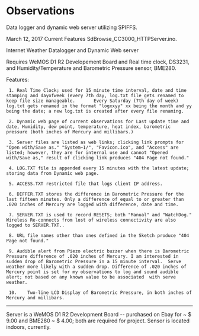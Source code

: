 # Observations
Data logger and dynamic web server utilizing SPIFFS.

March 12, 2017 Current Features SdBrowse_CC3000_HTTPServer.ino.


Internet Weather Datalogger and Dynamic Web server

Requires WeMOS D1 R2 Developement Board and Real time clock, DS3231, and  Humidity/Temperature and Barometric Pressure sensor, BME280.

Features:

     1.	Real Time Clock; used for 15 minute time interval, date and time stamping and dayofweek (every 7th day, log.txt file gets renamed to keep file size manageable.       Every Saturday (7th day of week)    log.txt gets renamed in the format "logxxyy" xx being the month and yy being the date; a new log.txt is created after every file renaming.

     2.	Dynamic web page of current observations for Last update time and date, Humidity, dew point, temperature, heat index, barometric pressure (both inches of Mercury and millibars.)

     3.	Server files are listed as web links; clicking link prompts for "Open with/Save as." "System~1/", "Favicon.ico", and "Access" are listed; however, they are for internal use and cannot "Opened with/Save as," result of clicking link produces "404 Page not found."

     4.	LOG.TXT file is appended every 15 minutes with the latest update; storing data from Dynamic web page.

     5.	ACCESS.TXT restricted file that logs client IP address. 

     6.	DIFFER.TXT stores the difference in Barometric Pressure for the last fifteen minutes. Only a difference of equal to or greater than .020 inches of Mercury are logged with difference, date and time.

     7.	SERVER.TXT is used to record RESETS; both "Manual" and "WatchDog." Wireless Re-connects from lost of wireless connectivity are also logged to SERVER.TXT..

     8.	URL file names other than ones defined in the Sketch produce "404 Page not found."

     9.	Audible alert from Piezo electric buzzer when there is Barometric Pressure difference of .020 inches of Mercury. I am interested in sudden drop of Barometric Pressure in a 15 minute interval.  Serve weather more likely with a sudden drop. Difference of .020 inches of Mercury point is set for my observations to log and sound audible alert; not based on any known value to be associated 	with serve weather.

     10.	Two-line LCD Display of Barometric Pressure, in both inches of Mercury and millibars.

    

----------------------------------------------------
Server is a WeMOS D1 R2 Development Board  -- purchased on Ebay for ~ $ 9.00 and BME280 ~ $ 4.00; both are required for project.
Sensor is located indoors, currently.
